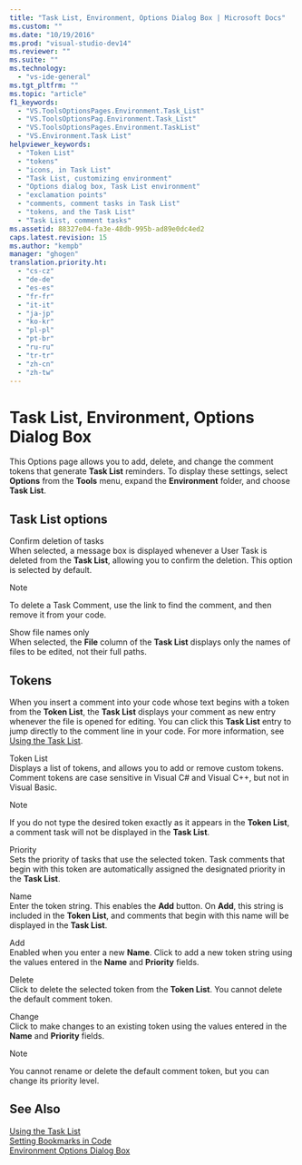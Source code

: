 ```yaml
---
title: "Task List, Environment, Options Dialog Box | Microsoft Docs"
ms.custom: ""
ms.date: "10/19/2016"
ms.prod: "visual-studio-dev14"
ms.reviewer: ""
ms.suite: ""
ms.technology: 
  - "vs-ide-general"
ms.tgt_pltfrm: ""
ms.topic: "article"
f1_keywords: 
  - "VS.ToolsOptionsPages.Environment.Task_List"
  - "VS.ToolsOptionsPag.Environment.Task_List"
  - "VS.ToolsOptionsPages.Environment.TaskList"
  - "VS.Environment.Task List"
helpviewer_keywords: 
  - "Token List"
  - "tokens"
  - "icons, in Task List"
  - "Task List, customizing environment"
  - "Options dialog box, Task List environment"
  - "exclamation points"
  - "comments, comment tasks in Task List"
  - "tokens, and the Task List"
  - "Task List, comment tasks"
ms.assetid: 88327e04-fa3e-48db-995b-ad89e0dc4ed2
caps.latest.revision: 15
ms.author: "kempb"
manager: "ghogen"
translation.priority.ht: 
  - "cs-cz"
  - "de-de"
  - "es-es"
  - "fr-fr"
  - "it-it"
  - "ja-jp"
  - "ko-kr"
  - "pl-pl"
  - "pt-br"
  - "ru-ru"
  - "tr-tr"
  - "zh-cn"
  - "zh-tw"
---
```

# Task List, Environment, Options Dialog Box
This Options page allows you to add, delete, and change the comment tokens that generate **Task List** reminders. To display these settings, select **Options** from the **Tools** menu, expand the **Environment** folder, and choose **Task List**.  
  
## Task List options  
 Confirm deletion of tasks  
 When selected, a message box is displayed whenever a User Task is deleted from the **Task List**, allowing you to confirm the deletion. This option is selected by default.  
  
> [!NOTE]
>  To delete a Task Comment, use the link to find the comment, and then remove it from your code.  
  
 Show file names only  
 When selected, the **File** column of the **Task List** displays only the names of files to be edited, not their full paths.  
  
## Tokens  
 When you insert a comment into your code whose text begins with a token from the **Token List**, the **Task List** displays your comment as new entry whenever the file is opened for editing. You can click this **Task List** entry to jump directly to the comment line in your code. For more information, see [Using the Task List](../ide/using-the-task-list.md).  
  
 Token List  
 Displays a list of tokens, and allows you to add or remove custom tokens. Comment tokens are case sensitive in Visual C# and Visual C++, but not in Visual Basic.  
  
> [!NOTE]
>  If you do not type the desired token exactly as it appears in the **Token List**, a comment task will not be displayed in the **Task List**.  
  
 Priority  
 Sets the priority of tasks that use the selected token. Task comments that begin with this token are automatically assigned the designated priority in the **Task List**.  
  
 Name  
 Enter the token string. This enables the **Add** button. On **Add**, this string is included in the **Token List**, and comments that begin with this name will be displayed in the **Task List**.  
  
 Add  
 Enabled when you enter a new **Name**. Click to add a new token string using the values entered in the **Name** and **Priority** fields.  
  
 Delete  
 Click to delete the selected token from the **Token List**. You cannot delete the default comment token.  
  
 Change  
 Click to make changes to an existing token using the values entered in the **Name** and **Priority** fields.  
  
> [!NOTE]
>  You cannot rename or delete the default comment token, but you can change its priority level.  
  
## See Also  
 [Using the Task List](../ide/using-the-task-list.md)   
 [Setting Bookmarks in Code](../ide/setting-bookmarks-in-code.md)   
 [Environment Options Dialog Box](../reference/environment-options-dialog-box.md)